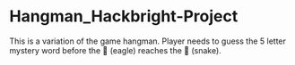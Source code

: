 # Hangman_Hackbright-Project

This is a variation of the game hangman.
Player needs to guess the 5 letter mystery word before the 🦅 (eagle) reaches the 🐍 (snake).
